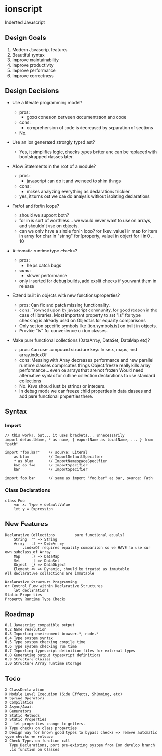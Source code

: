 # ionscript
Indented Javascript

## Design Goals

1. Modern Javascript features
2. Beautiful syntax
3. Improve maintainability
4. Improve productivity
5. Improve performance
6. Improve correctness

## Design Decisions

- Use a literate programming model?
    - pros:
        - good cohesion between documentation and code
    - cons:
        - comprehension of code is decreased by separation of sections
    - No.

- Use an ion generated strongly typed ast?
    - Yes, it simplifies logic, checks types better and can be replaced with bootstrapped classes later.

- Allow Statements in the root of a module?
    - pros:
        - javascript can do it and we need to shim things
    - cons:
        - makes analyzing everything as declarations trickier.
    - yes, it turns out we can do analysis without isolating declarations

- For/of and for/in loops?
    - should we support both?
    - for in is sort of worthless... we would never want to use on arrays, and shouldn't use on objects.
    - can we only have a single for/in loop?
    for [key, value] in map
    for item in array
    for char in "string"
    for [property, value] in object
    for i in 0 .. 10

- Automatic runtime type checks?
    - pros:
        - helps catch bugs
    - cons:
        - slower performance
    - only inserted for debug builds, add explit checks if you want them in release

- Extend built in objects with new functions/properties?
    - pros:
        Can fix and patch missing functionality.
    - cons:
        Frowned upon by javascript community, for good reason in the case of libraries.
        Most important property to set "is" for type checking is already used on Object.is for equality comparisons.
    - Only set ion specific symbols like [ion.symbols.is] on built in objects.
    - Provide "is" for convenience on ion classes.

- Make pure functional collections (DataArray, DataSet, DataMap etc)?
    - pros:
        Can use compound structure keys in sets, maps, and array.indexOf
    - cons:
        Messing with Array decreases performance and new parallel runtime classes complicates things
        Object.freeze really kills array performance... even on arrays that are not frozen
        Would need alternative syntax for outline collection declarations to use standard collections
    - No. Keys should just be strings or integers.
    - In debug mode we can freeze child properties in data classes and add pure functional properties there.

## Syntax

### Import

    // this works, but... it uses brackets... unnecessarily
    import defaultName, * as name, { exportName as localName, ... } from "path"

    import "foo.bar"    // source: Literal
        as blam         // ImportDefaultSpecifier
        * as blam       // ImportNamespaceSpecifier
        baz as foo      // ImportSpecifier
        bar             // ImportSpecifier

    import foo.bar      // same as import "foo.bar" as bar, source: Path

### Class Declarations

    class Foo
        var x: Type = defaultValue
        let y = Expression

## New Features

    Declarative Collections         pure functional equals?
        String  "" => String        
        Array   [] => DataArray
            .indexOf requires equality comparison so we HAVE to use our own subclass of Array
        Map     () => DataMap
        Set     || => DataSet
        Object  {} => DataObject
        Element <> => Dynamic, should be treated as immutable
    All declarative collections are immutable

    Declarative Structure Programming
    or Control Flow within Declarative Structures
        let declarations
    Static Properties
    Property Runtime Type Checks

## Roadmap

    0.1 Javascript compatible output
    0.2 Name resolution
    0.3 Importing environment browser.*, node.*
    0.4 Type system syntax
    0.5 Type system checking compile time
    0.6 Type system checking run time
    0.7 Importing typescript definition files for external types
    0.8 Generating output typescript definitions
    0.9 Structure Classes
    1.0 Structure Array runtime storage

## Todo

    X ClassDeclaration
    X Module Level Execution (Side Effects, Shimming, etc)
    X Spread Operators
    X Compilation
    X Async/Await
    X Generators
    X Static Methods
    X Static Properties
    X   let properties change to getters.
    X Type checks on class properties
    X Design way for known good types to bypass checks => remove automatic type checks on release
    X Check Types on function call
      Type Declarations, port pre-existing system from Ion develop branch
      .is function on Classes

